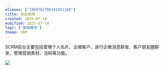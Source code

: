 ```yaml
---
aliases: ["1969762706341951188"]
title: 前台使用
created: 2025-07-14
modified: 2025-07-14
tags: ['基础模块']
theme: CRM
---
```


SCRM前台主要包括管理个人名片、企微客户、进行企微消息群发、客户朋友圈群发、管理营销素材、活码等功能。

![](https://myhelpdoc.oss-cn-heyuan.aliyuncs.com/mdimages/a3bd056c26ae43839624e77dc25641e1.jpg)
